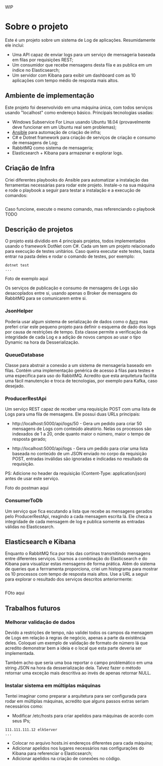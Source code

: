 WIP

# Sobre o projeto

Este é um projeto sobre um sistema de Log de aplicações. Resumidamente ele inclui:

* Uma API capaz de enviar logs para um serviço de mensageria baseada em filas por requisições REST;
* Um consumidor que recebe mensagens desta fila e as publica em um índice no Elasticsearch;
* Um servidor com Kibana para exibir um dashboard com as 10 aplicações com tempo médio de resposta mais altos.

## Ambiente de implementação

Este projeto foi desenvolvido em uma máquina única, com todos serviços usando "localhost" como endereço básico. Principais tecnologias usadas:

* Windows Subservice For Linux usando Ubuntu 18.04 (provavelmente deve funcionar em um Ubuntu real sem problemas);
* [Ansible](https://www.ansible.com) para automação de criação de infra;
* C# e Dotnet framework para criação de serviços de criação e consumo de mensagens de Log;
* RabbitMQ como sistema de mensageria;
* Elasticsearch + Kibana para armazenar e explorar logs.

## Criação de Infra

Criei diferentes playbooks do Ansible para automatizar a instalação das ferramentas necessárias para rodar este projeto. Instale-o na sua máquina e rode o playbook a seguir para testar a instalação e a execução de comandos:

```ansible-playbook /repoPath/Ansible/playbooks/hello-world.yw -i /repoPath/Ansible/hosts.ini --connection=local -v --ask-become-pass
```

Caso funcione, execute o mesmo comando, mas referenciando o playbook TODO

## Descrição de projetos

O projeto está dividido em 4 principais projetos, todos implementados usando o framework DotNet com C#. Cada um tem um projeto relacionado para execução de testes unitários. Caso queira executar este testes, basta entrar na pasta deles e rodar o comando de testes, por exemplo:

```cd ConsumerToDb.Tests
dotnet test
...
```

Foto de exemplo aqui

Os serviços de publicação e consumo de mensagens de Logs são desacoplados entre si, usando apenas o Broker de mensagens do RabbitMQ para se comunicarem entre si.

### JsonHelper

Poderia usar algum sistema de serialização de dados como o [Avro](https://avro.apache.org/) mas preferi criar este pequeno projeto para definir o esquema de dado dos logs por causa de restrições de tempo. Esta classe permite a verificação da integridade de cada Log e a adição de novos campos ao usar o tipo Dynamic na hora da Desserialização.


### QueueDatabase

Classe para abstrair a conexão a um sistema de mensageria baseado em filas. Contém uma implementação genérica de acesso à filas para testes e uma específica para uso do RabbitMQ. Acredito que esta arquitetura facilita uma fácil manutenção e troca de tecnologias, por exemplo para Kafka, caso desejado.


### ProducerRestApi

Um serviço REST capaz de receber uma requisição POST com uma lista de Logs para uma fila de mensagens. Ele possui duas URLs principais:

* http://localhost:5000/api/logs/50 - Gera um pedido para criar 50 mensagens de Logs com conteúdo aleatório. Nelas os processos são indexados de 1 a 20, onde quanto maior o número, maior o tempo de resposta gerado;

* http://localhost:5000/api/logs - Gera um pedido para criar uma lista baseada no conteúdo de um JSON enviado no corpo da requisição POST, entradas inválidas são ignoradas e indicadas no resultado da requisição.

PS: Adicione no header da requisição (Content-Type: application/json) antes de usar este serviço.

Foto do postman aqui

### ConsumerToDb

Um serviço que fica escutando a lista que recebe as mensagens gerados pelo ProducerRestApi, reagindo a cada mensagem escrita lá. Ele checa a integridade de cada mensagem de log e publica somente as entradas válidas no Elasticsearch.


## Elasticsearch e Kibana

Enquanto o RabbitMQ fica por trás das cortinas transmitindo mensagens entre diferentes serviços. Usamos a combinação do Elasticsearch e do Kibana para visualizar estas mensagens de forma prática. Além do sistema de queries que a ferrramenta proporciona, criei um histograma para mostrar os 10 processos com tempo de resposta mais altos. Use a URL a seguir para explorar o resultado dos serviços descritos anteriormente:

```127.0.0.1:5601/app/kibana
```

FOto aqui

## Trabalhos futuros

### Melhorar validação de dados

Devido a restrições de tempo, não validei todos os campos da mensagem de Logs em relação à regras de negócio, apenas a parte da existência deles. Coloquei um exemplo de validação de formato de número lá que acredito demonstrar bem a ideia e o local que esta parte deveria ser implementada.

Também acho que seria uma boa reportar o campo problemático em uma string JSON na hora da desserialização dela. Talvez fazer o método retornar uma exceção mais descritiva ao invés de apenas retornar NULL.

### Instalar sistema em múltiplas máquinas

Tentei imaginar como preparar a arquitetura para ser configurada para rodar em múltiplas máquinas, acredito que alguns passos extras seriam necessários como:

* Modificar /etc/hosts para criar apelidos para máquinas de acordo com seus IPs;
```111.111.111.11 rabbitMqServer
111.111.111.12 elkServer
...
```

* Colocar no arquivo hosts.ini endereços diferentes para cada máquina;
* Adicionar apelidos nos lugares necessários nas configurações do Kibana para referenciar o Elasticsearch;
* Adicionar apelidos na criação de conexões no código.



